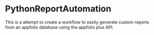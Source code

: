# PythonReportAutomation

This is a attempt to create a workflow to easily generate custom reports from an appfolio database using the appfolio plus API.
